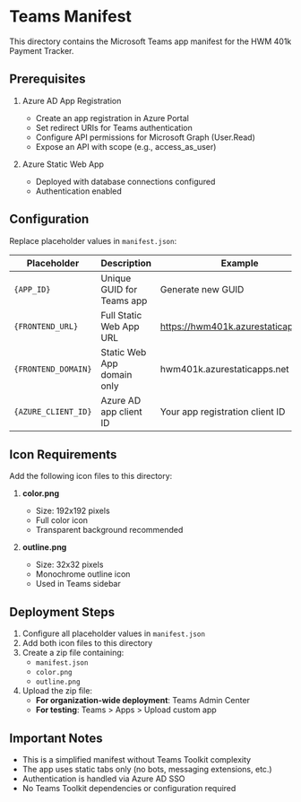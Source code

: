 # Teams Manifest

This directory contains the Microsoft Teams app manifest for the HWM 401k Payment Tracker.

## Prerequisites

1. Azure AD App Registration
   - Create an app registration in Azure Portal
   - Set redirect URIs for Teams authentication
   - Configure API permissions for Microsoft Graph (User.Read)
   - Expose an API with scope (e.g., access_as_user)

2. Azure Static Web App
   - Deployed with database connections configured
   - Authentication enabled

## Configuration

Replace placeholder values in `manifest.json`:

| Placeholder | Description | Example |
|------------|-------------|---------|
| `{APP_ID}` | Unique GUID for Teams app | Generate new GUID |
| `{FRONTEND_URL}` | Full Static Web App URL | https://hwm401k.azurestaticapps.net |
| `{FRONTEND_DOMAIN}` | Static Web App domain only | hwm401k.azurestaticapps.net |
| `{AZURE_CLIENT_ID}` | Azure AD app client ID | Your app registration client ID |

## Icon Requirements

Add the following icon files to this directory:

1. **color.png**
   - Size: 192x192 pixels
   - Full color icon
   - Transparent background recommended

2. **outline.png**
   - Size: 32x32 pixels
   - Monochrome outline icon
   - Used in Teams sidebar

## Deployment Steps

1. Configure all placeholder values in `manifest.json`
2. Add both icon files to this directory
3. Create a zip file containing:
   - `manifest.json`
   - `color.png`
   - `outline.png`
4. Upload the zip file:
   - **For organization-wide deployment**: Teams Admin Center
   - **For testing**: Teams > Apps > Upload custom app

## Important Notes

- This is a simplified manifest without Teams Toolkit complexity
- The app uses static tabs only (no bots, messaging extensions, etc.)
- Authentication is handled via Azure AD SSO
- No Teams Toolkit dependencies or configuration required